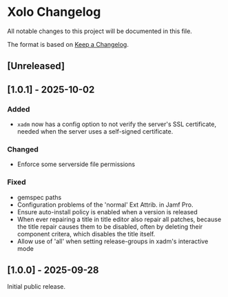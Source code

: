 # Xolo Changelog
All notable changes to this project will be documented in this file.

The format is based on [Keep a Changelog](https://keepachangelog.com/en/1.0.0/).
## \[Unreleased]

## \[1.0.1] - 2025-10-02

### Added 
  - `xadm` now has a config option to not verify the server's SSL certificate, needed when the server uses a self-signed certificate.

### Changed
  - Enforce some serverside file permissions

### Fixed
  - gemspec paths
  - Configuration problems of the 'normal' Ext Attrib. in Jamf Pro.
  - Ensure auto-install policy is enabled when a version is released
  - When ever repairing a title in title editor also repair all patches, because the title repair causes them to be disabled, often by deleting their component critera, which disables the title itself.
  - Allow use of 'all' when setting release-groups in xadm's interactive mode

## \[1.0.0] - 2025-09-28

Initial public release.

